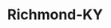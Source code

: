 ---
title: Richmond-KY
slug: richmond-ky
f_state:
- cms/state/kentucky.md
f_locations:
- cms/payday-loan/a-plus-check-advance-466.md
- cms/payday-loan/a-plus-check-advance-467.md
- cms/payday-loan/a-plus-check-advance-473.md
- cms/payday-loan/advance-america-1767.md
- cms/payday-loan/advance-america-1777.md
- cms/payday-loan/cash-express-7176.md
- cms/payday-loan/cash-express-7209.md
- cms/payday-loan/cash-tyme-8875.md
- cms/payday-loan/check-exchange-11168.md
- cms/payday-loan/check-exchange-11181.md
- cms/payday-loan/check-into-cash-11965.md
- cms/payday-loan/check-into-cash-11980.md
- cms/payday-loan/check-into-cash-11981.md
- cms/payday-loan/check-into-cash-kentucky-llc-13206.md
- cms/payday-loan/e-tax-16204.md
- cms/payday-loan/ky-cash-advance-20149.md
- cms/payday-loan/ky-cash-advance-20155.md
- cms/payday-loan/ky-cash-advance-20156.md
- cms/payday-loan/ky-cash-advance-20157.md
- cms/payday-loan/ky-cash-advance-20158.md
- cms/payday-loan/mr-chek-22117.md
- cms/payday-loan/mr-chek-22119.md
- cms/payday-loan/payday-usa-24102.md
- cms/payday-loan/payday-usa-24107.md
updated-on: '2024-05-30T13:41:28.615Z'
created-on: '2024-05-30T13:41:28.615Z'
published-on: '2024-05-30T13:54:32.469Z'
f_city: Richmond
layout: '[city].html'
tags: city
---